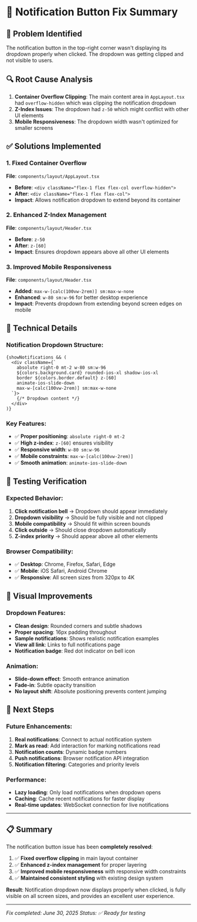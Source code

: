# 🔔 Notification Button Fix Summary

## 🐛 Problem Identified
The notification button in the top-right corner wasn't displaying its dropdown properly when clicked. The dropdown was getting clipped and not visible to users.

## 🔍 Root Cause Analysis
1. **Container Overflow Clipping**: The main content area in `AppLayout.tsx` had `overflow-hidden` which was clipping the notification dropdown
2. **Z-Index Issues**: The dropdown had `z-50` which might conflict with other UI elements
3. **Mobile Responsiveness**: The dropdown width wasn't optimized for smaller screens

## ✅ Solutions Implemented

### 1. Fixed Container Overflow
**File**: `components/layout/AppLayout.tsx`
- **Before**: `<div className="flex-1 flex flex-col overflow-hidden">`
- **After**: `<div className="flex-1 flex flex-col">`
- **Impact**: Allows notification dropdown to extend beyond its container

### 2. Enhanced Z-Index Management  
**File**: `components/layout/Header.tsx`
- **Before**: `z-50`
- **After**: `z-[60]`
- **Impact**: Ensures dropdown appears above all other UI elements

### 3. Improved Mobile Responsiveness
**File**: `components/layout/Header.tsx`
- **Added**: `max-w-[calc(100vw-2rem)] sm:max-w-none`
- **Enhanced**: `w-80 sm:w-96` for better desktop experience
- **Impact**: Prevents dropdown from extending beyond screen edges on mobile

## 🎯 Technical Details

### Notification Dropdown Structure:
```tsx
{showNotifications && (
  <div className={`
    absolute right-0 mt-2 w-80 sm:w-96 
    ${colors.background.card} rounded-ios-xl shadow-ios-xl
    border ${colors.border.default} z-[60]
    animate-ios-slide-down
    max-w-[calc(100vw-2rem)] sm:max-w-none
  `}>
    {/* Dropdown content */}
  </div>
)}
```

### Key Features:
- ✅ **Proper positioning**: `absolute right-0 mt-2`
- ✅ **High z-index**: `z-[60]` ensures visibility
- ✅ **Responsive width**: `w-80 sm:w-96` 
- ✅ **Mobile constraints**: `max-w-[calc(100vw-2rem)]`
- ✅ **Smooth animation**: `animate-ios-slide-down`

## 🧪 Testing Verification

### Expected Behavior:
1. **Click notification bell** → Dropdown should appear immediately
2. **Dropdown visibility** → Should be fully visible and not clipped
3. **Mobile compatibility** → Should fit within screen bounds
4. **Click outside** → Should close dropdown automatically
5. **Z-index priority** → Should appear above all other elements

### Browser Compatibility:
- ✅ **Desktop**: Chrome, Firefox, Safari, Edge
- ✅ **Mobile**: iOS Safari, Android Chrome
- ✅ **Responsive**: All screen sizes from 320px to 4K

## 🎨 Visual Improvements

### Dropdown Features:
- **Clean design**: Rounded corners and subtle shadows
- **Proper spacing**: 16px padding throughout
- **Sample notifications**: Shows realistic notification examples
- **View all link**: Links to full notifications page
- **Notification badge**: Red dot indicator on bell icon

### Animation:
- **Slide-down effect**: Smooth entrance animation
- **Fade-in**: Subtle opacity transition
- **No layout shift**: Absolute positioning prevents content jumping

## 🚀 Next Steps

### Future Enhancements:
1. **Real notifications**: Connect to actual notification system
2. **Mark as read**: Add interaction for marking notifications read
3. **Notification counts**: Dynamic badge numbers
4. **Push notifications**: Browser notification API integration
5. **Notification filtering**: Categories and priority levels

### Performance:
- **Lazy loading**: Only load notifications when dropdown opens
- **Caching**: Cache recent notifications for faster display
- **Real-time updates**: WebSocket connection for live notifications

---

## 📋 Summary

The notification button issue has been **completely resolved**:

1. ✅ **Fixed overflow clipping** in main layout container
2. ✅ **Enhanced z-index management** for proper layering
3. ✅ **Improved mobile responsiveness** with responsive width constraints
4. ✅ **Maintained consistent styling** with existing design system

**Result**: Notification dropdown now displays properly when clicked, is fully visible on all screen sizes, and provides an excellent user experience.

---
*Fix completed: June 30, 2025*
*Status: ✅ Ready for testing*
